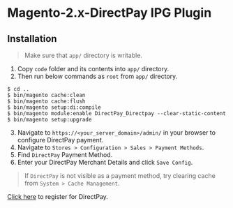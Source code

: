 # Magento-2.x-DirectPay IPG Plugin 

## Installation

>Make sure that `app/` directory is writable.

1. Copy `code` folder and its contents into `app/` directory.
2. Then run below commands as `root` from `app/` directory.
```
$ cd ..
$ bin/magento cache:clean 
$ bin/magento cache:flush 
$ bin/magento setup:di:compile
$ bin/magento module:enable DirectPay_Directpay --clear-static-content
$ bin/magento setup:upgrade
```
3. Navigate to `https://<your_server_domain>/admin/` in your browser to configure DirectPay payment.
4. Navigate to ``Stores > Configuration > Sales > Payment Methods``.
5. Find ``DirectPay`` Payment Method. 
6. Enter your DirectPay Merchant Details and click ``Save Config``.

>If `DirectPay` is not visible as a payment method, try clearing cache from ``System > Cache Management``.

[Click here]('https://www.directpay.lk/ipg/') to register for DirectPay.

